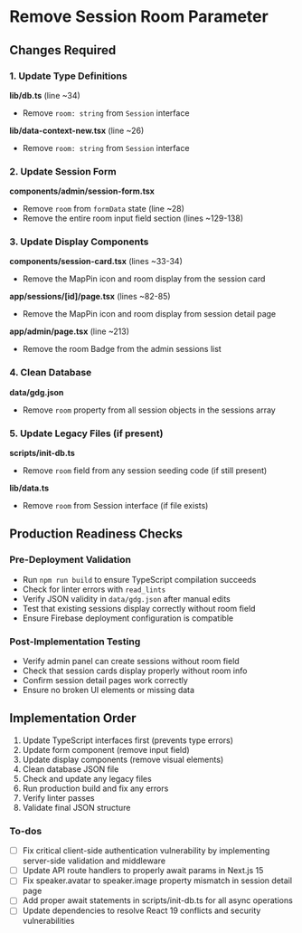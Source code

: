 <!-- 093a1070-257e-45c8-9d59-e16f5d75a707 eba2e262-deef-48b0-a3f4-edae3ffc1549 -->
# Remove Session Room Parameter

## Changes Required

### 1. Update Type Definitions

**lib/db.ts** (line ~34)

- Remove `room: string` from `Session` interface

**lib/data-context-new.tsx** (line ~26)

- Remove `room: string` from `Session` interface

### 2. Update Session Form

**components/admin/session-form.tsx**

- Remove `room` from `formData` state (line ~28)
- Remove the entire room input field section (lines ~129-138)

### 3. Update Display Components

**components/session-card.tsx** (lines ~33-34)

- Remove the MapPin icon and room display from the session card

**app/sessions/[id]/page.tsx** (lines ~82-85)

- Remove the MapPin icon and room display from session detail page

**app/admin/page.tsx** (line ~213)

- Remove the room Badge from the admin sessions list

### 4. Clean Database

**data/gdg.json**

- Remove `room` property from all session objects in the sessions array

### 5. Update Legacy Files (if present)

**scripts/init-db.ts**

- Remove `room` field from any session seeding code (if still present)

**lib/data.ts**

- Remove `room` from Session interface (if file exists)

## Production Readiness Checks

### Pre-Deployment Validation

- Run `npm run build` to ensure TypeScript compilation succeeds
- Check for linter errors with `read_lints`
- Verify JSON validity in `data/gdg.json` after manual edits
- Test that existing sessions display correctly without room field
- Ensure Firebase deployment configuration is compatible

### Post-Implementation Testing

- Verify admin panel can create sessions without room field
- Check that session cards display properly without room info
- Confirm session detail pages work correctly
- Ensure no broken UI elements or missing data

## Implementation Order

1. Update TypeScript interfaces first (prevents type errors)
2. Update form component (remove input field)
3. Update display components (remove visual elements)
4. Clean database JSON file
5. Check and update any legacy files
6. Run production build and fix any errors
7. Verify linter passes
8. Validate final JSON structure

### To-dos

- [ ] Fix critical client-side authentication vulnerability by implementing server-side validation and middleware
- [ ] Update API route handlers to properly await params in Next.js 15
- [ ] Fix speaker.avatar to speaker.image property mismatch in session detail page
- [ ] Add proper await statements in scripts/init-db.ts for all async operations
- [ ] Update dependencies to resolve React 19 conflicts and security vulnerabilities
